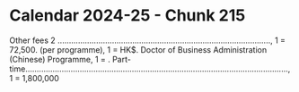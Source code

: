 # Calendar 2024-25 - Chunk 215

<!-- Chunk tokens: 250, Enriched tokens: 253 -->

Other fees 2
.............................................................................................., 1 = 72,500. (per programme), 1 = HK$. Doctor of Business Administration (Chinese) Programme, 1 = . Part-time...................................................................................................................., 1 = 1,800,000